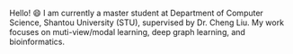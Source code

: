 
Hello! 😄 I am currently a master student at Department of Computer Science, Shantou University (STU), supervised by Dr. Cheng Liu. My work focuses on muti-view/modal learning, deep graph learning, and bioinformatics.

